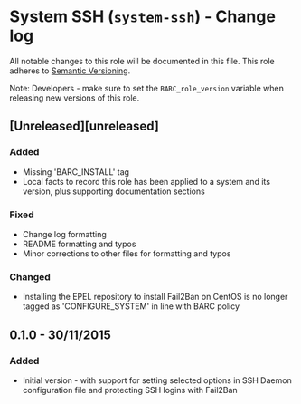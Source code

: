 # System SSH (`system-ssh`) - Change log

All notable changes to this role will be documented in this file.
This role adheres to [Semantic Versioning](http://semver.org/spec/v2.0.0.html).

Note: Developers - make sure to set the `BARC_role_version` variable when releasing new versions of this role.

## [Unreleased][unreleased]

### Added

* Missing 'BARC_INSTALL' tag
* Local facts to record this role has been applied to a system and its version, plus supporting documentation sections

### Fixed

* Change log formatting
* README formatting and typos
* Minor corrections to other files for formatting and typos

### Changed

* Installing the EPEL repository to install Fail2Ban on CentOS is no longer tagged as 'CONFIGURE_SYSTEM' in line with
BARC policy

## 0.1.0 - 30/11/2015

### Added

* Initial version - with support for setting selected options in SSH Daemon configuration file and protecting SSH 
logins with Fail2Ban
